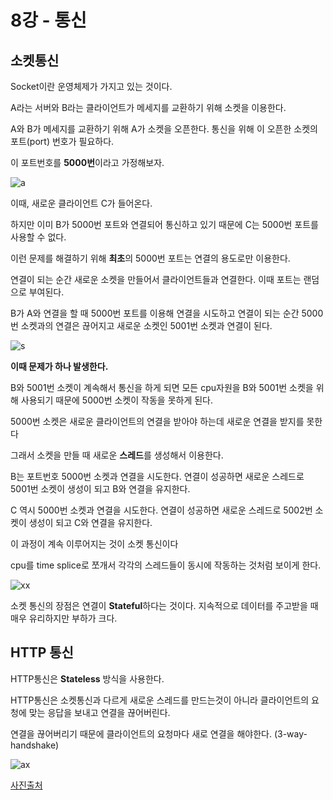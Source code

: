 # 8강 - 통신
## 소켓통신
Socket이란 운영체제가 가지고 있는 것이다.

A라는 서버와 B라는 클라이언트가 메세지를 교환하기 위해 소켓을 이용한다.

A와 B가 메세지를 교환하기 위해 A가 소켓을 오픈한다. 통신을 위해 이 오픈한 소켓의 포트(port) 번호가 필요하다.

이 포트번호를 **5000번**이라고 가정해보자.  

![a](https://user-images.githubusercontent.com/68761119/145152372-b75014f6-eef4-4046-b3e0-8ea887c0d332.png)

이때, 새로운 클라이언트 C가 들어온다.

하지만 이미 B가 5000번 포트와 연결되어 통신하고 있기 때문에 C는 5000번 포트를 사용할 수 없다.
 
이런 문제를 해결하기 위해 **최초**의 5000번 포트는 연결의 용도로만 이용한다.

연결이 되는 순간 새로운 소켓을 만들어서 클라이언트들과 연결한다. 이때 포트는 랜덤으로 부여된다.

B가 A와 연결을 할 때 5000번 포트를 이용해 연결을 시도하고 연결이 되는 순간 5000번 소켓과의 연결은 끊어지고 새로운 소켓인 5001번 소켓과 연결이 된다.

![s](https://user-images.githubusercontent.com/68761119/145152474-fbb08957-1b49-4730-aaaa-ded7f9f9f005.png)

**이때 문제가 하나 발생한다.**

B와 5001번 소켓이 계속해서 통신을 하게 되면 모든 cpu자원을 B와 5001번 소켓을 위해 사용되기 때문에 5000번 소켓이 작동을 못하게 된다.

5000번 소켓은 새로운 클라이언트의 연결을 받아야 하는데 새로운 연결을 받지를 못한다


그래서 소켓을 만들 때 새로운 **스레드**를 생성해서 이용한다.

B는 포트번호 5000번 소켓과 연결을 시도한다.
연결이 성공하면 새로운 스레드로 5001번 소켓이 생성이 되고 B와 연결을 유지한다.  

C 역시 5000번 소켓과 연결을 시도한다.
연결이 성공하면 새로운 스레드로 5002번 소켓이 생성이 되고 C와 연결을 유지한다.  

이 과정이 계속 이루어지는 것이 소켓 통신이다

cpu를 time splice로 쪼개서 각각의 스레드들이 동시에 작동하는 것처럼 보이게 한다.

![xx](https://user-images.githubusercontent.com/68761119/145152512-8ccbfdbf-76b1-403a-a6cf-5276b83264d0.png)

소켓 통신의 장점은 연결이 **Stateful**하다는 것이다. 지속적으로 데이터를 주고받을 때 매우 유리하지만 부하가 크다.
 

## HTTP 통신
HTTP통신은 **Stateless** 방식을 사용한다.

HTTP통신은 소켓통신과 다르게 새로운 스레드를 만드는것이 아니라 클라이언트의 요청에 맞는 응답을 보내고 연결을 끊어버린다.

연결을 끊어버리기 때문에 클라이언트의 요청마다 새로 연결을 해야한다. (3-way-handshake)  

![ax](https://user-images.githubusercontent.com/68761119/145152910-761e3c0e-4330-491d-84d6-a5d07469a3db.png)


[사진출처](https://sic-dev.tistory.com/88?category=938022)